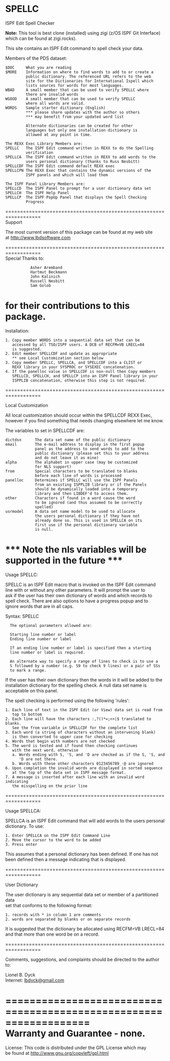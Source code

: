 # SPELLC
ISPF Edit Spell Checker

<b>Note:</b> This tool is best clone (installed) using zigi (z/OS ISPF Git Interface) which can be found at zigi.rocks).

This site contains an ISPF Edit command to spell check your data.           
                                                                                
Members of the PDS dataset:                                                       
                                                                                
    $DOC     What you are reading                                               
    $MORE    Information on where to find words to add to or create a           
             public dictionary. The referenced URL refers to the web            
             site for the Dictionaries for International Ispell which           
             lists sources for words for most languages.                                 
    WBAD     A small member that can be used to verify SPELLC where             
             there are invalid words                                            
    WGOOD    A small member that can be used to verify SPELLC                   
             where all words are valid.                                         
    WORDS    Sample starter dictionary (English)                                
             *** please share updates with the author so others                 
             *** may benefit from your updated word list                        
                                                                                
             Alternate dictionaries can be created for other                    
             languages but only one installation dictionary is                  
             allowed at any point in time.                                      
                                                                                
    The REXX Exec Library Members are:                                          
    SPELLC   The ISPF Edit command written in REXX to do the Spelling           
             verification                                                       
    SPELLCA  The ISPF Edit command written in REXX to add words to the          
             users personal dictionary (thanks to Russ Nesbitt)                 
    SPELLCDF The ISPF Edit command default REXX exec                            
    SPELLCPN The REXX Exec that contains the dynamic versions of the            
             ISPF panels and which will load them                               
                                                                                
    The ISPF Panel Library Members are:                                         
    SPELLCD  The ISPF Panel to prompt for a user dictionary data set            
    SPELLCH  The ISPF Help Panel                                                
    SPELLCP  The ISPF PopUp Panel that displays the Spell Checking              
             Progress                                                           
                                                                                
==================================================================              
Support                                                                         
                                                                                
The most current version of this package can be found at my web site            
at http://www.lbdsoftware.com                                                   
                                                                                
==================================================================              
Special Thanks to:                                                              
                                                                                
               Asher Aremband                                                   
               Hartmut Beckmann                                                 
               John Kalinich                                                    
               Russell Nesbitt                                                  
               Sam Golob                                                        
                                                                                
for their contributions to this package.                                        
==================================================================              
                                                                                
Installation:                                                                   
                                                                                
    1. Copy member WORDS into a sequential data set that can be                 
       accessed by all TSO/ISPF users. A DCB of RECFM=VB LRECL=84               
       is suggested.                                                            
    2. Edit member SPELLCDF and update as appropriate                           
       ** see Local Customization section below                                 
    3. Copy member SPELLC, SPELLCA, and SPELLCDF into a CLIST or                
       REXX library in your SYSPROC or SYSEXEC concatenation.                   
    4. If the panelloc value in SPELLCDF is non-null then Copy members          
       SPELLCD, SPELLCH, and SPELLCP into an ISPF Panel library in your         
       ISPPLIB concatenation, otherwise this step is not required.              
                                                                                
==================================================================              
                                                                                
Local Customization                                                             
                                                                                
All local customization should occur within the SPELLCDF REXX Exec,             
however if you find something that needs changing elsewhere let me know.        
                                                                                
The variables to set in SPELLCDF are:                                           
                                                                                
    dictdsn      The data set name of the public dictionary                     
    email        The e-mail address to display in the first popup               
                 panel as the address to send words to add to the               
                 public dictionary (please set this to your address             
                 and do not leave it as mine)                                   
    alpha        The alphabet in upper case (may be customized                  
                 for NLS support)                                               
    from         Special characters to be translated to blanks                  
                 before each line of words is processed                         
    panelloc     Determines if SPELLC will use the ISPF Panels                  
                 from an existing ISPPLIB library or if the Panels              
                 should be dynamically loaded into a temporary                  
                 library and then LIBDEF'd to access them.                      
    other        Characters if found in a word cause the word                   
                 to be ignored (and thus assumed to be correctly                
                 spelled)                                                       
    usrmodel     A data set name model to be used to allocate                   
                 the users personal dictionary if they have not                 
                 already done so. This is used in SPELLCA on its                
                 first use if the personal dictionary variable                  
                 is null.                                                       
                                                                                
*** Note the nls variables will be supported in the future ***                  
==================================================================              
                                                                                
Usage SPELLC:                                                                   
                                                                                
SPELLC is an ISPF Edit macro that is invoked on the ISPF Edit command           
line with or without any other parameters. It will prompt the user to           
ask if the user has their own dictionary of words and which records to          
spell check. There are also options to have a progress popup and to             
ignore words that are in all caps.                                              
                                                                                
Syntax:   SPELLC <optional-parameters>                                          
                                                                                
      The optional parameters allowed are:                                      
                                                                                
      Starting line number or label                                             
      Ending line number or label                                               
                                                                                
      If an ending line number or label is specified then a starting            
      line number or label is required.                                         
                                                                                
      An alternate way to specify a range of lines to check is to use a         
      S followed by a number (e.g. S9 to check 9 lines) or a pair of SSs        
      to mark a range.                                                          
                                                                                
If the user has their own dictionary then the words in it will be added to the  
installation dictionary for the spelling check. A null data set name is         
acceptable on this panel.                                                       
                                                                                
The spell checking is performed using the following 'rules':                    
                                                                                
    1. Each line of text in the ISPF Edit (or View) data set is read from       
       top to bottom                                                            
    2. Each line will have the characters :,?()*=;<>|$ translated to blanks.    
       See the from variable in SPELLCDF for the complete list                  
    3. Each word (a string of characters without an intervening blank)          
       is then converted to upper case for checking                             
    4. Words that begin with numbers are not checked                            
    5. The word is tested and if found then checking continues                  
       with the next word, otherwise                                            
       a. Words ending with S, 'S, and 'D are checked as if the S, 'S, and      
          'D are not there.                                                     
       b. Words with these other characters 0123456789_-@ are ignored           
    6. Upon completion the invalid words are displayed in sorted sequence       
       at the top of the data set in ISPF message format.                       
    7. A message is inserted after each line with an invalid word indicating    
       the misspelling on the prior line                                        
                                                                                
==================================================================              
                                                                                
Usage SPELLCA:                                                                  
                                                                                
SPELLCA is an ISPF Edit command that will add words to the users personal       
dictionary. To use:                                                             
                                                                                
    1. Enter SPELLCA on the ISPF Edit Command Line                              
    2. Move the cursor to the word to be added                                  
    3. Press enter                                                              
                                                                                
This assumes that a personal dictionary has been defined. If one has not        
been defined then a message indicating that is displayed.                       
                                                                                
==================================================================              
                                                                                
User Dictionary                                                                 
                                                                                
The user dictionary is any sequential data set or member of a partitioned data  
set that conforms to the following format:                                      
                                                                                
    1. records with * in column 1 are comments                                  
    2. words are separated by blanks or on separate records                     
                                                                                
It is suggested that the dictionary be allocated using RECFM=VB LRECL=84        
and that more than one word be on a record.                                     
                                                                                
==================================================================              
                                                                                
Comments, suggestions, and complaints should be directed to the author          
to:                                                                             
                                                                                
  Lionel B. Dyck                                                                
  Internet: lbdyck@gmail.com                                                    
                                                                                
==================================================================              
Warranty and Guarantee - none.                                                  
==================================================================              
License: This code is distributed under the GPL License which may               
be found at http://www.gnu.org/copyleft/gpl.html                                
